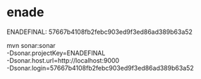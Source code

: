 # enade
ENADEFINAL: 57667b4108fb2febc903ed9f3ed86ad389b63a52


mvn sonar:sonar \
  -Dsonar.projectKey=ENADEFINAL \
  -Dsonar.host.url=http://localhost:9000 \
  -Dsonar.login=57667b4108fb2febc903ed9f3ed86ad389b63a52